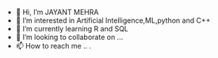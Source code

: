 - 👋 Hi, I’m JAYANT MEHRA
- 👀 I’m interested in Artificial Intelligence,ML,python and C++
- 🌱 I’m currently learning R and SQL
- 💞️ I’m looking to collaborate on ...
- 📫 How to reach me .. .

<!---
megatrongodlike/megatrongodlike is a ✨ special ✨ repository because its `README.md` (this file) appears on your GitHub profile.
You can click the Preview link to take a look at your changes.
--->

